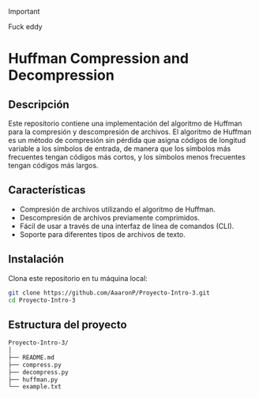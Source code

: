 > [!IMPORTANT]
> Fuck eddy

# Huffman Compression and Decompression

## Descripción

Este repositorio contiene una implementación del algoritmo de Huffman para la compresión y descompresión de archivos. El algoritmo de Huffman es un método de compresión sin pérdida que asigna códigos de longitud variable a los símbolos de entrada, de manera que los símbolos más frecuentes tengan códigos más cortos, y los símbolos menos frecuentes tengan códigos más largos.

## Características

- Compresión de archivos utilizando el algoritmo de Huffman.
- Descompresión de archivos previamente comprimidos.
- Fácil de usar a través de una interfaz de línea de comandos (CLI).
- Soporte para diferentes tipos de archivos de texto.

## Instalación

Clona este repositorio en tu máquina local:

```bash
git clone https://github.com/AaaronP/Proyecto-Intro-3.git
cd Proyecto-Intro-3
```
## Estructura del proyecto

```bash
Proyecto-Intro-3/
│
├── README.md
├── compress.py
├── decompress.py
├── huffman.py
└── example.txt
```
